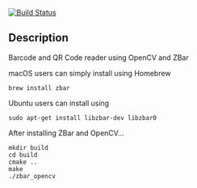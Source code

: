 [![Build Status](https://travis-ci.org/rportugal/opencv-zbar.svg?branch=master)](https://travis-ci.org/rportugal/opencv-zbar)

## Description
Barcode and QR Code reader using OpenCV and ZBar

macOS users can simply install using Homebrew

    brew install zbar
Ubuntu users can install using

    sudo apt-get install libzbar-dev libzbar0

After installing ZBar and OpenCV...

    mkdir build
    cd build
    cmake ..
    make
    ./zbar_opencv
